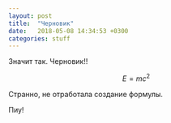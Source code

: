 ```yaml
---
layout: post
title:  "Черновик" 
date:   2018-05-08 14:34:53 +0300
categories: stuff
---
```

Значит так. Черновик!!

$$ E = mc^2 $$

Странно, не отработала создание формулы.

Пиу!
